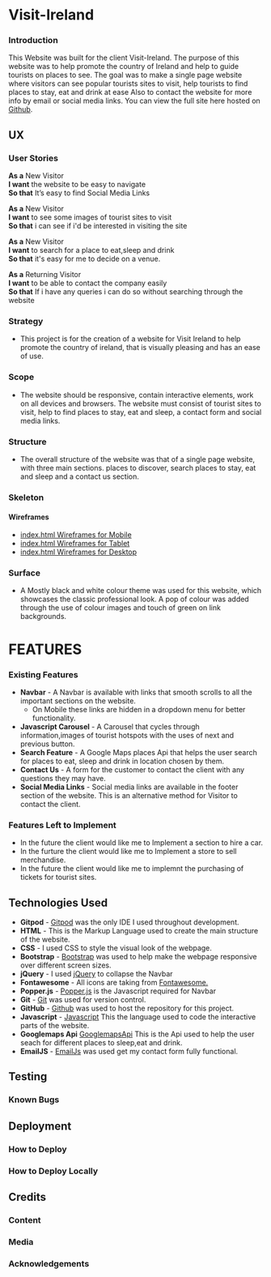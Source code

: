# Visit-Ireland

### Introduction
This Website was built for the client Visit-Ireland. The purpose of this website was to help promote the country of Ireland and help to guide tourists on places to see.
The goal was to make a single page website where visitors can see popular tourists sites to visit, help tourists to find places to stay, eat and drink at ease
Also to contact the website for more info by email or social media links. You can view the full site here hosted on [Github](https://waynecrawley.github.io/Visit-Ireland/).

## UX
### User Stories

**As a** New Visitor  
**I want** the website to be easy to navigate   
**So that** It’s easy to find Social Media Links  

**As a** New Visitor   
**I want**  to see some images of tourist sites to visit  
**So that** i can see if i'd be interested in visiting the site  

**As a** New Visitor    
**I want**  to search for a place to eat,sleep and drink  
**So that**  it's easy for me to decide on a venue.  

**As a** Returning Visitor  
**I want** to be able to contact the company easily   
**So that** If i have any queries i can do so without searching through the website  

### Strategy
 + This project is for the creation of a website for Visit Ireland to help promote the country of ireland, that is visually pleasing and has an ease of use.

### Scope
+ The website should be responsive, contain interactive elements, work on all devices and browsers. The website must consist of tourist sites to visit, help to find places to stay, eat and sleep, a contact form and social media links.
### Structure
+ The overall structure of the website was that of a single page website, with three main sections. places to discover, search places to stay, eat and sleep and a contact us section. 
### Skeleton

#### Wireframes
+ [index.html Wireframes for Mobile](https://github.com/waynecrawley/Visit-Ireland/blob/master/wireframes/MobileWireframe.png)
+ [index.html Wireframes for Tablet](https://github.com/waynecrawley/Visit-Ireland/blob/master/wireframes/tabletWireframe.png)
+ [index.html Wireframes for Desktop](https://github.com/waynecrawley/Visit-Ireland/blob/master/wireframes/desktopWireframe.png)

### Surface

+ A Mostly black and white colour theme was used for this website, which showcases the classic professional look. A pop of colour was added through the use of colour images and touch of green on link backgrounds.


# FEATURES
### Existing Features
+ **Navbar** - A Navbar is available with links that smooth scrolls to all the important sections on the website.
  * On Mobile these links are hidden in a dropdown menu for better functionality.
+ **Javascript Carousel** - A Carousel that cycles through information,images of tourist hotspots with the uses of next and previous button. 
+ **Search Feature** - A Google Maps places Api that helps the user search for places to eat, sleep and drink in  location chosen by them.
+ **Contact Us** - A form for the customer to contact the client with any questions they may have.
+ **Social Media Links** - Social media links are available in the footer section of the website. This is an alternative method for Visitor to contact the client.
### Features Left to Implement
+ In the future the client would like me to Implement a section to hire a car.
+ In the furture the client would like me to Implement a store to sell merchandise.
+ In the future the client would like me to implemnt the purchasing of tickets for tourist sites.
## Technologies Used
+ **Gitpod** - [Gitpod](https://www.gitpod.io/) was the only IDE I used throughout development.
+ **HTML** - This is the Markup Language used to create the main structure of the website.
+ **CSS** - I used CSS to style the visual look of the webpage.
+ **Bootstrap** - [Bootstrap](https://getbootstrap.com/) was used to help make the webpage responsive over different screen sizes.
+ **jQuery** - I used [jQuery](https://jquery.com/) to collapse the Navbar 
+ **Fontawesome** - All icons are taking from [Fontawesome.](https://fontawesome.com/)
+ **Popper.js** - [Popper.js](https://popper.js.org/) is the Javascript required for Navbar      
+ **Git** -  [Git](https://git-scm.com/) was used for version control.
+ **GitHub** - [Github](https://github.com/) was used to host the repository for this project.
+ **Javascript** -   [Javascript](https://developer.mozilla.org/en-US/docs/Web/JavaScript) This the language used to code the interactive parts of the website.
+ **Googlemaps Api** [GooglemapsApi](https://cloud.google.com/maps-platform/maps/) This is the Api used to help the user seach for different places to sleep,eat and drink.
+ **EmailJS** - [EmailJs](https://www.emailjs.com/) was used get my contact form fully functional.
## Testing

### Known Bugs

## Deployment

### How to Deploy

### How to Deploy Locally

## Credits
### Content

### Media

### Acknowledgements